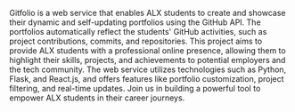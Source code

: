 Gitfolio is a web service that enables ALX students to create and showcase their dynamic and self-updating portfolios using the GitHub API. The portfolios automatically reflect the students' GitHub activities, such as project contributions, commits, and repositories. This project aims to provide ALX students with a professional online presence, allowing them to highlight their skills, projects, and achievements to potential employers and the tech community. The web service utilizes technologies such as Python, Flask, and React.js, and offers features like portfolio customization, project filtering, and real-time updates. Join us in building a powerful tool to empower ALX students in their career journeys.
